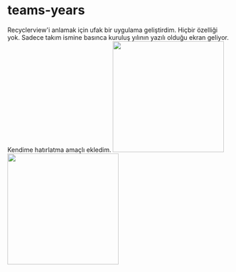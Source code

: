 # teams-years
Recyclerview'i anlamak için ufak bir uygulama geliştirdim.
Hiçbir özelliği yok.
Sadece takım ismine basınca kuruluş yılının yazılı olduğu ekran geliyor.
Kendime hatırlatma amaçlı ekledim.
<img src='https://user-images.githubusercontent.com/62423689/218148683-2ef1b246-d801-45e7-b0a9-7c914dba8816.png' width='250'>
<img src='https://user-images.githubusercontent.com/62423689/218149057-66db66fd-d99d-465a-a663-bc91ef3bbcbe.png' width='250'>
